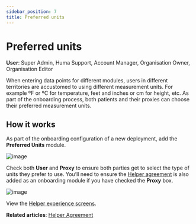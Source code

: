 ```yaml
---
sidebar_position: 7
title: Preferred units 
---
```

# Preferred units
**User**: Super Admin, Huma Support, Account Manager, Organisation Owner, Organisation Editor

When entering data points for different modules, users in different territories are accustomed to using different measurement units. For example ºF or ºC for temperature, feet and inches or cm for height, etc. As part of the onboarding process, both patients and their proxies can choose their preferred measurement units.
## How it works​
As part of the onboarding configuration of a new deployment, add the **Preferred Units** module.

![image](https://user-images.githubusercontent.com/110832367/183846743-895f8886-9e15-4b05-a9de-42d30b49eea0.png)

Check both **User** and **Proxy** to ensure both parties get to select the type of units they prefer to use. You’ll need to ensure the [Helper agreement](https://github.com/huma-engineering/huma-docs/blob/966f60a46f9fccc0726300743b03bd6a1786f81e/data-collection/AdminPortal/Managing%20Deployments/Configuring%20the%20user%20onboarding/Helper%20agreement.md) is also added as an onboarding module if you have checked the **Proxy** box.

![image](https://user-images.githubusercontent.com/110832367/183846818-7e2802b5-97d9-4e26-929b-073d71e18ffe.png)

View the [Helper experience screens](https://www.figma.com/file/6AJeEs7bfU6ITVhJRWJ7SQ/Huma1---App?node-id=3169%3A134023).

**Related articles**: [Helper Agreement](https://github.com/huma-engineering/huma-docs/blob/966f60a46f9fccc0726300743b03bd6a1786f81e/data-collection/AdminPortal/Managing%20Deployments/Configuring%20the%20user%20onboarding/Helper%20agreement.md) 
